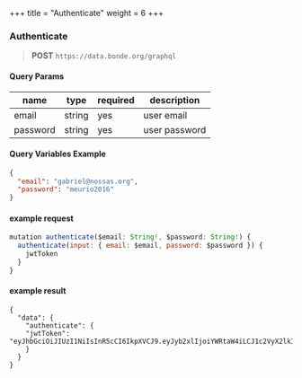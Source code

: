 +++
title = "Authenticate"
weight = 6
+++

### Authenticate

> **POST** `https://data.bonde.org/graphql`


#### Query Params

| name | type | required | description |
| ------ | ----- | -------- | ------- |
| email  | string | yes | user email |
| password  | string | yes | user password |

#### Query Variables Example

```json
{
  "email": "gabriel@nossas.org",
  "password": "meurio2016"
}
```

#### example request
```js
mutation authenticate($email: String!, $password: String!) {
  authenticate(input: { email: $email, password: $password }) {
    jwtToken
  }
}
```

#### example result
```
{
  "data": {
    "authenticate": {
    "jwtToken": "eyJhbGciOiJIUzI1NiIsInR5cCI6IkpXVCJ9.eyJyb2xlIjoiYWRtaW4iLCJ1c2VyX2lkIjo4NywiaWF0IjoxNTE2MjA0MzgzLCJleHAiOjE1MTYyOTA3ODMsImF1ZCI6InBvc3RncmFwaHFsIiwiaXNzIjoicG9zdGdyYXBocWwifQ.nnAXXLxMXnszTB2Nuo_IbzcvgFMYRvhr7_7ZzIx95gg"
    }
  }
}

```
